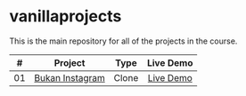 # vanillaprojects
This is the main repository for all of the projects in the course.

|  #  |            Project             | Type | Live Demo |
| :-: | :----------------------------: | :-------: | :-------: |
| 01  |       [Bukan Instagram](https://github.com/saktibuana/vanillaprojects/tree/master/bukan-instagram-clone)       | Clone | [Live Demo](https://#/)  |
